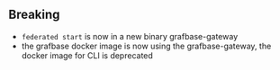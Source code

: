 ## Breaking

- `federated start` is now in a new binary grafbase-gateway
- the grafbase docker image is now using the grafbase-gateway, the docker image for CLI is deprecated

